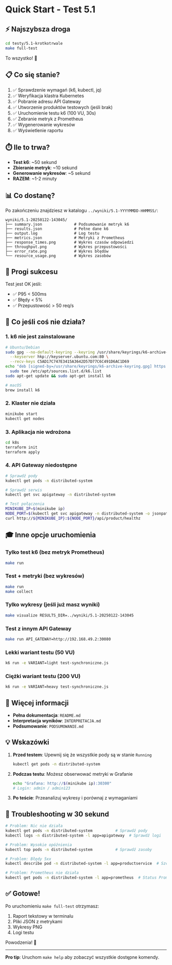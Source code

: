 # Quick Start - Test 5.1

## ⚡ Najszybsza droga

```bash
cd testy/5.1-krotkotrwale
make full-test
```

To wszystko! 🎉

## 📋 Co się stanie?

1. ✅ Sprawdzenie wymagań (k6, kubectl, jq)
2. ✅ Weryfikacja klastra Kubernetes
3. ✅ Pobranie adresu API Gateway
4. ✅ Utworzenie produktów testowych (jeśli brak)
5. ✅ Uruchomienie testu k6 (100 VU, 30s)
6. ✅ Zebranie metryk z Prometheus
7. ✅ Wygenerowanie wykresów
8. ✅ Wyświetlenie raportu

## ⏱️ Ile to trwa?

- **Test k6**: ~50 sekund
- **Zbieranie metryk**: ~10 sekund
- **Generowanie wykresów**: ~5 sekund
- **RAZEM**: ~1-2 minuty

## 📊 Co dostanę?

Po zakończeniu znajdziesz w katalogu `../wyniki/5.1-YYYYMMDD-HHMMSS/`:

```
wyniki/5.1-20250122-143045/
├── summary.json              # Podsumowanie metryk k6
├── results.json              # Pełne dane k6
├── output.log                # Log testu
├── metrics.json              # Metryki z Prometheus
├── response_times.png        # Wykres czasów odpowiedzi
├── throughput.png            # Wykres przepustowości
├── error_rate.png            # Wykres błędów
└── resource_usage.png        # Wykres zasobów
```

## 🎯 Progi sukcesu

Test jest OK jeśli:
- ✅ P95 < 500ms
- ✅ Błędy < 5%
- ✅ Przepustowość > 50 req/s

## 🔧 Co jeśli coś nie działa?

### 1. k6 nie jest zainstalowane

```bash
# Ubuntu/Debian
sudo gpg --no-default-keyring --keyring /usr/share/keyrings/k6-archive-keyring.gpg \
  --keyserver hkp://keyserver.ubuntu.com:80 \
  --recv-keys C5AD17C747E3415A3642D57D77C6C491D6AC1D69
echo "deb [signed-by=/usr/share/keyrings/k6-archive-keyring.gpg] https://dl.k6.io/deb stable main" | \
  sudo tee /etc/apt/sources.list.d/k6.list
sudo apt-get update && sudo apt-get install k6

# macOS
brew install k6
```

### 2. Klaster nie działa

```bash
minikube start
kubectl get nodes
```

### 3. Aplikacja nie wdrożona

```bash
cd k8s
terraform init
terraform apply
```

### 4. API Gateway niedostępne

```bash
# Sprawdź pody
kubectl get pods -n distributed-system

# Sprawdź serwis
kubectl get svc apigateway -n distributed-system

# Test połączenia
MINIKUBE_IP=$(minikube ip)
NODE_PORT=$(kubectl get svc apigateway -n distributed-system -o jsonpath='{.spec.ports[0].nodePort}')
curl http://${MINIKUBE_IP}:${NODE_PORT}/api/product/healthz
```

## 🎓 Inne opcje uruchomienia

### Tylko test k6 (bez metryk Prometheus)
```bash
make run
```

### Test + metryki (bez wykresów)
```bash
make run
make collect
```

### Tylko wykresy (jeśli już masz wyniki)
```bash
make visualize RESULTS_DIR=../wyniki/5.1-20250122-143045
```

### Test z innym API Gateway
```bash
make run API_GATEWAY=http://192.168.49.2:30080
```

### Lekki wariant testu (50 VU)
```bash
k6 run -e VARIANT=light test-synchroniczne.js
```

### Ciężki wariant testu (200 VU)
```bash
k6 run -e VARIANT=heavy test-synchroniczne.js
```

## 📖 Więcej informacji

- **Pełna dokumentacja**: `README.md`
- **Interpretacja wyników**: `INTERPRETACJA.md`
- **Podsumowanie**: `PODSUMOWANIE.md`

## 💡 Wskazówki

1. **Przed testem**: Upewnij się że wszystkie pody są w stanie `Running`
   ```bash
   kubectl get pods -n distributed-system
   ```

2. **Podczas testu**: Możesz obserwować metryki w Grafanie
   ```bash
   echo "Grafana: http://$(minikube ip):30300"
   # Login: admin / admin123
   ```

3. **Po teście**: Przeanalizuj wykresy i porównaj z wymaganiami

## 🚨 Troubleshooting w 30 sekund

```bash
# Problem: Nic nie działa
kubectl get pods -n distributed-system          # Sprawdź pody
kubectl logs -n distributed-system -l app=apigateway  # Sprawdź logi

# Problem: Wysokie opóźnienia
kubectl top pods -n distributed-system          # Sprawdź zasoby

# Problem: Błędy 5xx
kubectl describe pod -n distributed-system -l app=productservice  # Szczegóły poda

# Problem: Prometheus nie działa
kubectl get pods -n distributed-system -l app=prometheus  # Status Prometheusa
```

## ✅ Gotowe!

Po uruchomieniu `make full-test` otrzymasz:
1. Raport tekstowy w terminalu
2. Pliki JSON z metrykami
3. Wykresy PNG
4. Logi testu

Powodzenia! 🚀

---

**Pro tip**: Uruchom `make help` aby zobaczyć wszystkie dostępne komendy.
